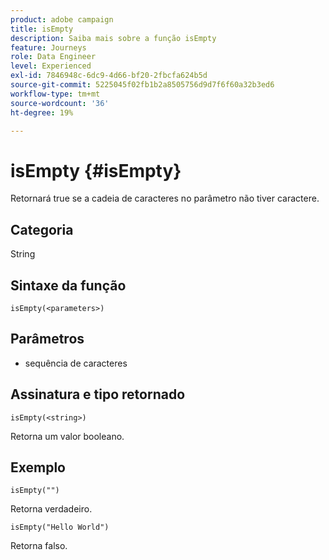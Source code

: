 ```yaml
---
product: adobe campaign
title: isEmpty
description: Saiba mais sobre a função isEmpty
feature: Journeys
role: Data Engineer
level: Experienced
exl-id: 7846948c-6dc9-4d66-bf20-2fbcfa624b5d
source-git-commit: 5225045f02fb1b2a8505756d9d7f6f60a32b3ed6
workflow-type: tm+mt
source-wordcount: '36'
ht-degree: 19%

---
```


# isEmpty {#isEmpty}

Retornará true se a cadeia de caracteres no parâmetro não tiver caractere.

## Categoria

String

## Sintaxe da função

`isEmpty(<parameters>)`

## Parâmetros

* sequência de caracteres

## Assinatura e tipo retornado

`isEmpty(<string>)`

Retorna um valor booleano.

## Exemplo

`isEmpty("")`

Retorna verdadeiro.

`isEmpty("Hello World")`

Retorna falso.
